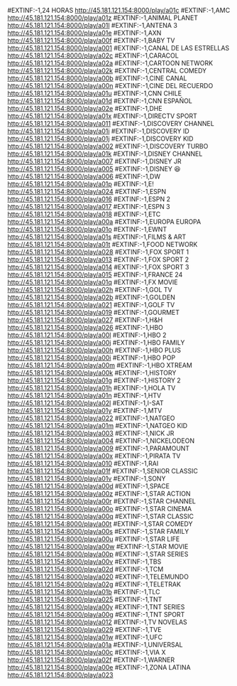 #EXTINF:-1,24 HORAS
http://45.181.121.154:8000/play/a01c
#EXTINF:-1,AMC
http://45.181.121.154:8000/play/a01z
#EXTINF:-1,ANIMAL PLANET
http://45.181.121.154:8000/play/a01l
#EXTINF:-1,ANTENA 3
http://45.181.121.154:8000/play/a01e
#EXTINF:-1,AXN
http://45.181.121.154:8000/play/a00f
#EXTINF:-1,BABY TV
http://45.181.121.154:8000/play/a001
#EXTINF:-1,CANAL DE LAS ESTRELLAS
http://45.181.121.154:8000/play/a02c
#EXTINF:-1,CARACOL
http://45.181.121.154:8000/play/a02a
#EXTINF:-1,CARTOON NETWORK
http://45.181.121.154:8000/play/a02k
#EXTINF:-1,CENTRAL COMEDY
http://45.181.121.154:8000/play/a00b
#EXTINF:-1,CINE CANAL
http://45.181.121.154:8000/play/a00n
#EXTINF:-1,CINE DEL RECUERDO
http://45.181.121.154:8000/play/a01u
#EXTINF:-1,CNN CHILE
http://45.181.121.154:8000/play/a01d
#EXTINF:-1,CNN ESPAÑOL
http://45.181.121.154:8000/play/a02e
#EXTINF:-1,DHE
http://45.181.121.154:8000/play/a01x
#EXTINF:-1,DIRECTV SPORT
http://45.181.121.154:8000/play/a011
#EXTINF:-1,DISCOVERY CHANNEL
http://45.181.121.154:8000/play/a01i
#EXTINF:-1,DISCOVERY ID
http://45.181.121.154:8000/play/a01j
#EXTINF:-1,DISCOVERY KID
http://45.181.121.154:8000/play/a002
#EXTINF:-1,DISCOVERY TURBO
http://45.181.121.154:8000/play/a01k
#EXTINF:-1,DISNEY CHANNEL
http://45.181.121.154:8000/play/a007
#EXTINF:-1,DISNEY JR
http://45.181.121.154:8000/play/a005
#EXTINF:-1,DISNEY 😆
http://45.181.121.154:8000/play/a006
#EXTINF:-1,DW
http://45.181.121.154:8000/play/a01p
#EXTINF:-1,E!
http://45.181.121.154:8000/play/a024
#EXTINF:-1,ESPN
http://45.181.121.154:8000/play/a016
#EXTINF:-1,ESPN 2
http://45.181.121.154:8000/play/a017
#EXTINF:-1,ESPN 3
http://45.181.121.154:8000/play/a018
#EXTINF:-1,ETC
http://45.181.121.154:8000/play/a00a
#EXTINF:-1,EUROPA EUROPA
http://45.181.121.154:8000/play/a01o
#EXTINF:-1,EWNT
http://45.181.121.154:8000/play/a01s
#EXTINF:-1,FILMS & ART
http://45.181.121.154:8000/play/a01t
#EXTINF:-1,FOOD NETWORK
http://45.181.121.154:8000/play/a028
#EXTINF:-1,FOX SPORT 1
http://45.181.121.154:8000/play/a013
#EXTINF:-1,FOX SPORT 2
http://45.181.121.154:8000/play/a014
#EXTINF:-1,FOX SPORT 3
http://45.181.121.154:8000/play/a015
#EXTINF:-1,FRANCE 24
http://45.181.121.154:8000/play/a01q
#EXTINF:-1,FX MOVIE
http://45.181.121.154:8000/play/a02h
#EXTINF:-1,GOL TV
http://45.181.121.154:8000/play/a02b
#EXTINF:-1,GOLDEN
http://45.181.121.154:8000/play/a021
#EXTINF:-1,GOLF TV
http://45.181.121.154:8000/play/a019
#EXTINF:-1,GOURMET
http://45.181.121.154:8000/play/a027
#EXTINF:-1,H&H
http://45.181.121.154:8000/play/a026
#EXTINF:-1,HBO
http://45.181.121.154:8000/play/a00l
#EXTINF:-1,HBO 2
http://45.181.121.154:8000/play/a00j
#EXTINF:-1,HBO FAMILY
http://45.181.121.154:8000/play/a00h
#EXTINF:-1,HBO PLUS
http://45.181.121.154:8000/play/a00i
#EXTINF:-1,HBO POP
http://45.181.121.154:8000/play/a00m
#EXTINF:-1,HBO XTREAM
http://45.181.121.154:8000/play/a00k
#EXTINF:-1,HISTORY
http://45.181.121.154:8000/play/a01g
#EXTINF:-1,HISTORY 2
http://45.181.121.154:8000/play/a01h
#EXTINF:-1,HOLA TV
http://45.181.121.154:8000/play/a01n
#EXTINF:-1,HTV
http://45.181.121.154:8000/play/a02l
#EXTINF:-1,I-SAT
http://45.181.121.154:8000/play/a01y
#EXTINF:-1,MTV
http://45.181.121.154:8000/play/a022
#EXTINF:-1,NATGEO
http://45.181.121.154:8000/play/a01m
#EXTINF:-1,NATGEO KID
http://45.181.121.154:8000/play/a003
#EXTINF:-1,NICK JR
http://45.181.121.154:8000/play/a004
#EXTINF:-1,NICKELODEON
http://45.181.121.154:8000/play/a009
#EXTINF:-1,PARAMOUNT
http://45.181.121.154:8000/play/a00x
#EXTINF:-1,PIRATA TV
http://45.181.121.154:8000/play/a010
#EXTINF:-1,RAI
http://45.181.121.154:8000/play/a01f
#EXTINF:-1,SENIOR CLASSIC
http://45.181.121.154:8000/play/a01v
#EXTINF:-1,SONY
http://45.181.121.154:8000/play/a00d
#EXTINF:-1,SPACE
http://45.181.121.154:8000/play/a00z
#EXTINF:-1,STAR ACTION
http://45.181.121.154:8000/play/a00r
#EXTINF:-1,STAR CHANNEL
http://45.181.121.154:8000/play/a00o
#EXTINF:-1,STAR CINEMA
http://45.181.121.154:8000/play/a00q
#EXTINF:-1,STAR CLASSIC
http://45.181.121.154:8000/play/a00t
#EXTINF:-1,STAR COMEDY
http://45.181.121.154:8000/play/a00s
#EXTINF:-1,STAR FAMILY
http://45.181.121.154:8000/play/a00u
#EXTINF:-1,STAR LIFE
http://45.181.121.154:8000/play/a00w
#EXTINF:-1,STAR MOVIE
http://45.181.121.154:8000/play/a00p
#EXTINF:-1,STAR SERIES
http://45.181.121.154:8000/play/a00v
#EXTINF:-1,TBS
http://45.181.121.154:8000/play/a02d
#EXTINF:-1,TCM
http://45.181.121.154:8000/play/a020
#EXTINF:-1,TELEMUNDO
http://45.181.121.154:8000/play/a02g
#EXTINF:-1,TELETRAK
http://45.181.121.154:8000/play/a01b
#EXTINF:-1,TLC
http://45.181.121.154:8000/play/a025
#EXTINF:-1,TNT
http://45.181.121.154:8000/play/a00y
#EXTINF:-1,TNT SERIES
http://45.181.121.154:8000/play/a00g
#EXTINF:-1,TNT SPORT
http://45.181.121.154:8000/play/a012
#EXTINF:-1,TV NOVELAS
http://45.181.121.154:8000/play/a029
#EXTINF:-1,TVE
http://45.181.121.154:8000/play/a01w
#EXTINF:-1,UFC
http://45.181.121.154:8000/play/a01a
#EXTINF:-1,UNIVERSAL
http://45.181.121.154:8000/play/a00c
#EXTINF:-1,VIA X
http://45.181.121.154:8000/play/a02f
#EXTINF:-1,WARNER
http://45.181.121.154:8000/play/a00e
#EXTINF:-1,ZONA LATINA
http://45.181.121.154:8000/play/a023
